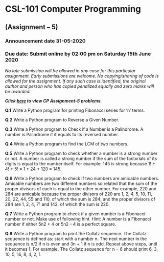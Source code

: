 # CSL-101 Computer Programming 
## (Assignment – 5)
### Announcement date 31-05-2020
### Due date: Submit online by 02:00 pm on Saturday 15th June 2020
*No late submission will be allowed in any case for this particular assignment. Early submissions are welcome.*
*No copying/sharing of code is allowed for the assignment. If any such case is identified, the original author and person who has copied penalized equally and zero marks will be awarded.*

***Click [here](https://github.com/ABD-01/CSL-101-Assignments/blob/docs/CP-Assignment-5.pdf) to view CP Assignment-5 problems.***

**Q.1**	Write a Python program for printing Fibonacci series for ‘n’ terms.

**Q.2**	Write a Python program to Reverse a Given Number.

**Q.3**	Write a Python program to Check if a Number is a Palindrome. A number is Palindrome if it equals to its reversed number.

**Q.4**	Write a Python program to find the LCM of two numbers.

**Q.5**	Write a Python program to check whether a number is a strong number or not. A number is called a strong number if the sum of the factorials of its digits is equal to the number itself. For example: 145 is strong because 1! + 4! + 5! = 1 + 24 + 120 =
145.

**Q.6**	Write a Python program to check if two numbers are amicable numbers. Amicable numbers are two different numbers so related that the sum of the proper divisors of each is equal to the other number. For example, 220 and 284 are amicable because the proper divisors of 220 are 1, 2, 4, 5, 10, 11, 20, 22, 44, 55 and 110, of which the
sum is 284; and the proper divisors of 284 are 1, 2, 4, 71 and 142, of which the sum
is 220.

**Q.7**	Write a Python program to check if a given number is a Fibonacci number or not. Make use of following hint. Hint: A number is a Fibonacci number if either 5n2 + 4 or 5n2 – 4 is a perfect square.

**Q.8**	Write a Python program to print the Collatz sequence. The Collatz sequence is defined as: start with a number n. The next number in the sequence is n/2 if n is even and 3n + 1 if n is odd. Repeat above steps, until it becomes 1.
For example, The Collatz sequence for n = 6 should print 6, 3, 10, 5, 16, 8, 4, 2, 1.


